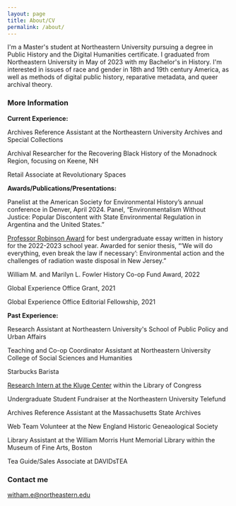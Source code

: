```yaml
---
layout: page
title: About/CV
permalink: /about/
---
```


I'm a Master's student at Northeastern University pursuing a degree in Public History and the Digital Humanities certificate. I graduated from Northeastern University in May of 2023 with my Bachelor's in History. I'm interested in issues of race and gender in 18th and 19th century America, as well as methods of digital public history, reparative metadata, and queer archival theory.

### More Information

**Current Experience:**

Archives Reference Assistant at the Northeastern University Archives and Special Collections

Archival Researcher for the Recovering Black History of the Monadnock Region, focusing on Keene, NH

Retail Associate at Revolutionary Spaces



**Awards/Publications/Presentations:**

Panelist at the American Society for Environmental History’s annual conference in Denver, April 2024. Panel, “Environmentalism Without Justice: Popular Discontent with State Environmental Regulation in Argentina and the United States.” 

<a href="https://cssh.northeastern.edu/history/student-awards/" target="_blank">Professor Robinson Award</a> for best undergraduate essay written in history for the 2022-2023 school year. Awarded for senior thesis, “‘We will do everything, even break the law if necessary’: Environmental action and the challenges of radiation waste disposal in New Jersey.”

William M. and Marilyn L. Fowler History Co-op Fund Award, 2022

Global Experience Office Grant, 2021

Global Experience Office Editorial Fellowship, 2021



**Past Experience:**

Research Assistant at Northeastern University's School of Public Policy and Urban Affairs	

Teaching and Co-op Coordinator Assistant at Northeastern University College of Social Sciences and Humanities

Starbucks Barista

<a href="https://cssh.northeastern.edu/wp-content/uploads/2023/05/Witham_Ellie_Library-of-Congress-scaled.jpg" target="_blank">Research Intern at the Kluge Center</a> within the Library of Congress

Undergraduate Student Fundraiser at the Northeastern University Telefund

Archives Reference Assistant at the Massachusetts State Archives

Web Team Volunteer at the New England Historic Geneaological Society

Library Assistant at the William Morris Hunt Memorial Library within the Museum of Fine Arts, Boston

Tea Guide/Sales Associate at DAVIDsTEA


### Contact me

[witham.e@northeastern.edu](mailto:witham.e@northeastern.edu)
